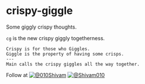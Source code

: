 # crispy-giggle
Some giggly crispy thoughts.

`cg` is the new crispy giggly togetherness.

```
Crispy is for those who Giggles. 
Giggle is the property of having some crisps.
---
Main calls the crispy giggles all the way together.
```

Follow at
[![@010Shivam](http://i.imgur.com/wWzX9uB.png)](https://twitter.com/010Shivam)
[![@Shivam010](http://i.imgur.com/9I6NRUm.png)](https://github.com/Shivam010)
